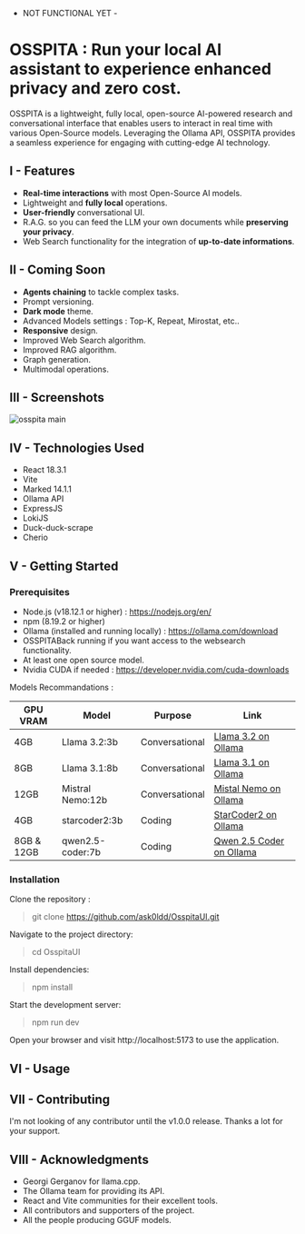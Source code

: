 - NOT FUNCTIONAL YET -

# OSSPITA : Run your local AI assistant to experience enhanced privacy and zero cost.

OSSPITA is a lightweight, fully local, open-source AI-powered research and conversational interface that enables users to interact in real time with various Open-Source models. Leveraging the Ollama API, OSSPITA provides a seamless experience for engaging with cutting-edge AI technology.

## I - Features

- **Real-time interactions** with most Open-Source AI models.
- Lightweight and **fully local** operations.
- **User-friendly** conversational UI.
- R.A.G. so you can feed the LLM your own documents while **preserving your privacy**.
- Web Search functionality for the integration of **up-to-date informations**.

## II - Coming Soon

- **Agents chaining** to tackle complex tasks.
- Prompt versioning.
- **Dark mode** theme.
- Advanced Models settings : Top-K, Repeat, Mirostat, etc..
- **Responsive** design.
- Improved Web Search algorithm.
- Improved RAG algorithm.
- Graph generation.
- Multimodal operations.

## III - Screenshots

![osspita main](https://github.com/ask0ldd/OsspitaUI/blob/main/src/assets/screenshot1.png "osspita main")

## IV - Technologies Used

- React 18.3.1
- Vite
- Marked 14.1.1
- Ollama API
- ExpressJS
- LokiJS
- Duck-duck-scrape
- Cherio

## V - Getting Started

### Prerequisites

- Node.js (v18.12.1 or higher) : https://nodejs.org/en/
- npm (8.19.2 or higher)
- Ollama (installed and running locally) : https://ollama.com/download
- OSSPITABack running if you want access to the websearch functionality.
- At least one open source model.
- Nvidia CUDA if needed : https://developer.nvidia.com/cuda-downloads

Models Recommandations :

| GPU VRAM   | Model            | Purpose        | Link                                                                 |
| ---------- | ---------------- | -------------- | -------------------------------------------------------------------- |
| 4GB        | Llama 3.2:3b     | Conversational | [Llama 3.2 on Ollama](https://ollama.ai/library/llama2)              |
| 8GB        | Llama 3.1:8b     | Conversational | [Llama 3.1 on Ollama](https://ollama.ai/library/llama2)              |
| 12GB       | Mistral Nemo:12b | Conversational | [Mistal Nemo on Ollama](https://ollama.ai/library/mistral)           |
| 4GB        | starcoder2:3b    | Coding         | [StarCoder2 on Ollama](https://ollama.com/library/starcoder2)        |
| 8GB & 12GB | qwen2.5-coder:7b | Coding         | [Qwen 2.5 Coder on Ollama](https://ollama.com/library/qwen2.5-coder) |

### Installation

Clone the repository :

> git clone https://github.com/ask0ldd/OsspitaUI.git

Navigate to the project directory:

> cd OsspitaUI

Install dependencies:

> npm install

Start the development server:

> npm run dev

Open your browser and visit http://localhost:5173 to use the application.

## VI - Usage

## VII - Contributing

I'm not looking of any contributor until the v1.0.0 release. Thanks a lot for your support.

## VIII - Acknowledgments

- Georgi Gerganov for llama.cpp.
- The Ollama team for providing its API.
- React and Vite communities for their excellent tools.
- All contributors and supporters of the project.
- All the people producing GGUF models.
